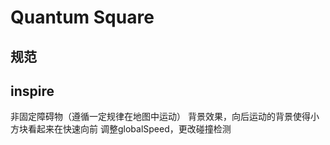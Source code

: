 # Quantum Square


## 规范

## inspire
非固定障碍物（遵循一定规律在地图中运动）
背景效果，向后运动的背景使得小方块看起来在快速向前
调整globalSpeed，更改碰撞检测